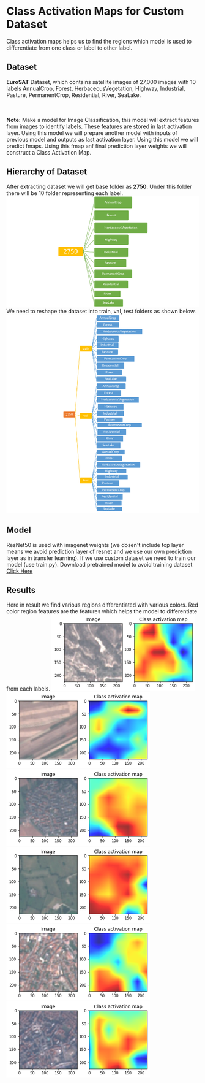 <h1>Class Activation Maps for Custom Dataset</h1>
Class activation maps helps us to find the regions which model is used to differentiate from one class or label to other label.
<h2>Dataset</h2>
<b>EuroSAT</b> Dataset, which contains satellite images of 27,000 images with 10 labels AnnualCrop, Forest, HerbaceousVegetation, Highway, Industrial, Pasture, PermanentCrop, Residential, River, SeaLake.

<br><br>
<b>Note:</b> Make a model for Image Classification, this model will extract features from images to identify labels. These features are stored in last activation layer. Using this model we will prepare another model with inputs of previous model and outputs as last activation layer. Using this model we will predict fmaps. Using this fmap anf final prediction layer weights we will construct a Class Activation Map.

<h2>Hierarchy of Dataset</h2>
After extracting dataset we will get base folder as <b>2750</b>. Under this folder there will be 10 folder representing each label.
<img src="https://github.com/GowthamKumar1626/Machine-Learning-MODELS/blob/master/Computer%20Vision/Class%20Activation%20Maps%20for%20Custom%20Dataset/Model/Untitled-2.png">
We need to reshape the dataset into train, val, test folders as shown below.
<img src="https://github.com/GowthamKumar1626/Machine-Learning-MODELS/blob/master/Computer%20Vision/Class%20Activation%20Maps%20for%20Custom%20Dataset/Model/Untitled.png">

<h2>Model</h2>
ResNet50 is used with imagenet weights (we dosen't include top layer means we avoid prediction layer of resnet and we use our own prediction layer as in transfer learning). If we use custom dataset we need to train our model (use train.py). Download pretrained model to avoid training dataset <a href="https://drive.google.com/file/d/1-AIogcBkLu6sZMepPg_WK60JnDDDtao6/view?usp=sharing">Click Here</a>

<h2>Results</h2>
Here in result we find various regions differentiated with various colors. Red color region features are the features which helps the model to differentiate from each labels.

<img src="https://github.com/GowthamKumar1626/Machine-Learning-MODELS/blob/master/Computer%20Vision/Class%20Activation%20Maps%20for%20Custom%20Dataset/results/Unknown-3.png">
<img src="https://github.com/GowthamKumar1626/Machine-Learning-MODELS/blob/master/Computer%20Vision/Class%20Activation%20Maps%20for%20Custom%20Dataset/results/Unknown-4.png">
<img src="https://github.com/GowthamKumar1626/Machine-Learning-MODELS/blob/master/Computer%20Vision/Class%20Activation%20Maps%20for%20Custom%20Dataset/results/Unknown-5.png">
<img src="https://github.com/GowthamKumar1626/Machine-Learning-MODELS/blob/master/Computer%20Vision/Class%20Activation%20Maps%20for%20Custom%20Dataset/results/Unknown-6.png">
<img src="https://github.com/GowthamKumar1626/Machine-Learning-MODELS/blob/master/Computer%20Vision/Class%20Activation%20Maps%20for%20Custom%20Dataset/results/Unknown-7.png">
<img src="https://github.com/GowthamKumar1626/Machine-Learning-MODELS/blob/master/Computer%20Vision/Class%20Activation%20Maps%20for%20Custom%20Dataset/results/Unknown-8.png">




